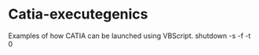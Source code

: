 # Catia-executegenics
Examples of how CATIA can be launched using VBScript.
shutdown -s -f -t 0







